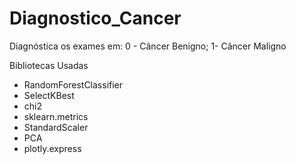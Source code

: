# Diagnostico_Cancer
Diagnóstica os exames em: 0 - Câncer Benigno; 1- Câncer Maligno

Bibliotecas Usadas
* RandomForestClassifier
* SelectKBest
* chi2
* sklearn.metrics 
* StandardScaler
* PCA
* plotly.express
